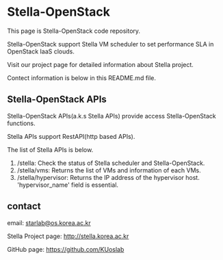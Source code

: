 # Stella-OpenStack
This page is Stella-OpenStack code repository.

Stella-OpenStack support Stella VM scheduler to set performance SLA in OpenStack IaaS clouds. 

Visit our project page for detailed information about Stella project.

Contect information is below in this README.md file.

## Stella-OpenStack APIs
Stella-OpenStack APIs(a.k.s Stella APIs) provide access Stella-OpenStack functions.

Stella APIs support RestAPI(http based APIs).

The list of Stella APIs is below. 

1. /stella: Check the status of Stella scheduler and Stella-OpenStack.
2. /stella/vms: Returns the list of VMs and information of each VMs.
3. /stella/hypervisor: Returns the IP address of the hypervisor host. 'hypervisor_name' field is essential.

## contact
email: starlab@os.korea.ac.kr

Stella Project page: http://stella.korea.ac.kr

GitHub page: https://github.com/KUoslab
